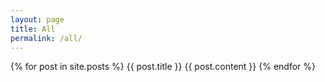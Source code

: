 ```yaml
---
layout: page
title: All
permalink: /all/
---
```

<html>
{% for post in site.posts %}
  {{ post.title }}
  {{ post.content }}
{% endfor %}
</html>
